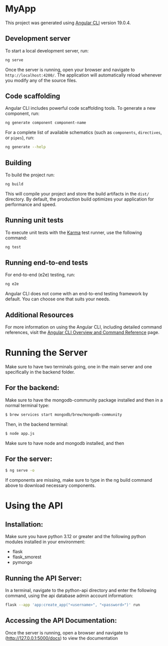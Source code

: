 # MyApp

This project was generated using [Angular CLI](https://github.com/angular/angular-cli) version 19.0.4.

## Development server

To start a local development server, run:

```bash
ng serve
```

Once the server is running, open your browser and navigate to `http://localhost:4200/`. The application will automatically reload whenever you modify any of the source files.

## Code scaffolding

Angular CLI includes powerful code scaffolding tools. To generate a new component, run:

```bash
ng generate component component-name
```

For a complete list of available schematics (such as `components`, `directives`, or `pipes`), run:

```bash
ng generate --help
```

## Building

To build the project run:

```bash
ng build
```

This will compile your project and store the build artifacts in the `dist/` directory. By default, the production build optimizes your application for performance and speed.

## Running unit tests

To execute unit tests with the [Karma](https://karma-runner.github.io) test runner, use the following command:

```bash
ng test
```

## Running end-to-end tests

For end-to-end (e2e) testing, run:

```bash
ng e2e
```

Angular CLI does not come with an end-to-end testing framework by default. You can choose one that suits your needs.

## Additional Resources

For more information on using the Angular CLI, including detailed command references, visit the [Angular CLI Overview and Command Reference](https://angular.dev/tools/cli) page.

# Running the Server

Make sure to have two terminals going, one in the main server and one specifically in the backend folder.

## For the backend:

Make sure to have the mongodb-community package installed and then in a normal terminal type:

```bash
$ brew services start mongodb/brew/mongodb-community
```

Then, in the backend terminal:

```bash
$ node app.js
```

Make sure to have node and mongodb installed, and then 
## For the server:

```bash
$ ng serve -o
```

If components are missing, make sure to type in the ng build command above to download necessary components. 

# Using the API

## Installation:

Make sure you have python 3.12 or greater and the following python modules installed in your environment:
 - flask
 - flask_smorest
 - pymongo

## Running the API Server: 

In a terminal, navigate to the python-api directory and enter the following command, using the api database admin account information: 
```bash
flask --app 'app:create_app("<username>", "<password>")' run
```

## Accessing the API Documentation: 

Once the server is running, open a browser and navigate to (http://127.0.0.1:5000/docs) to view the documentation
